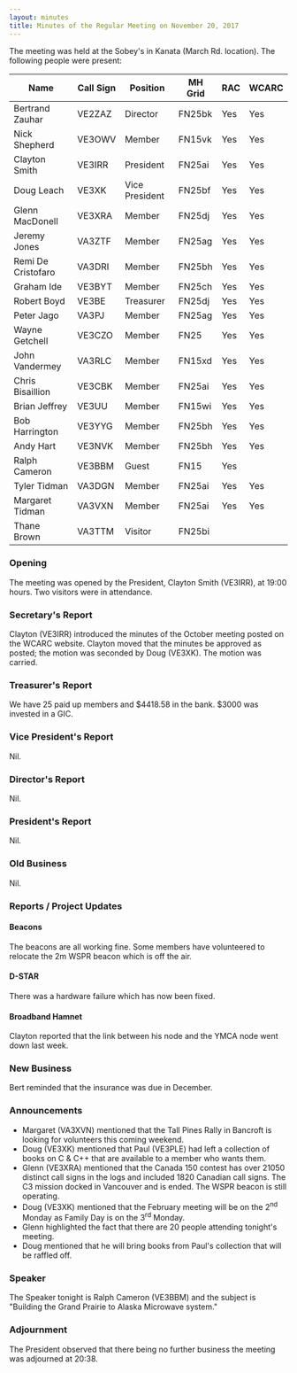 ```yaml
---
layout: minutes
title: Minutes of the Regular Meeting on November 20, 2017
---
```


The meeting was held at the Sobey's in Kanata (March Rd. location).
The following people were present:

| Name             | Call Sign | Position       | MH Grid | RAC | WCARC |
|------------------|-----------|----------------|---------|-----|-------|
| Bertrand Zauhar  | VE2ZAZ    | Director       | FN25bk  | Yes |  Yes  |
| Nick Shepherd    | VE3OWV    | Member         | FN15vk  | Yes |  Yes  |
| Clayton Smith    | VE3IRR    | President      | FN25ai  | Yes |  Yes  |
| Doug Leach       | VE3XK     | Vice President | FN25bf  | Yes |  Yes  |
| Glenn MacDonell  | VE3XRA    | Member         | FN25dj  | Yes |  Yes  |
| Jeremy Jones     | VA3ZTF    | Member         | FN25ag  | Yes |  Yes  |
| Remi De Cristofaro | VA3DRI  | Member         | FN25bh  | Yes |  Yes  |
| Graham Ide       | VE3BYT    | Member         | FN25ch  | Yes |  Yes  |
| Robert Boyd      | VE3BE     | Treasurer      | FN25dj  | Yes |  Yes  |
| Peter Jago       | VA3PJ     | Member         | FN25ag  | Yes |  Yes  |
| Wayne Getchell   | VE3CZO    | Member         | FN25    | Yes |  Yes  |
| John Vandermey   | VA3RLC    | Member         | FN15xd  | Yes |  Yes  |
| Chris Bisaillion | VE3CBK    | Member         | FN25ai  | Yes |  Yes  |
| Brian Jeffrey    | VE3UU     | Member         | FN15wi  | Yes |  Yes  |
| Bob Harrington   | VE3YYG    | Member         | FN25bh  | Yes |  Yes  |
| Andy Hart        | VE3NVK    | Member         | FN25bh  | Yes |  Yes  |
| Ralph Cameron    | VE3BBM    | Guest          | FN15    | Yes |       |
| Tyler Tidman     | VA3DGN    | Member         | FN25ai  | Yes |  Yes  |
| Margaret Tidman  | VA3VXN    | Member         | FN25ai  | Yes |  Yes  |
| Thane Brown      | VA3TTM    | Visitor        | FN25bi  |     |       |

### Opening

The meeting was opened by the President, Clayton Smith (VE3IRR), at 19:00 hours.
Two visitors were in attendance.

### Secretary's Report

Clayton (VE3IRR) introduced the minutes of the October meeting posted on the WCARC website.
Clayton moved that the minutes be approved as posted; the motion was seconded by Doug (VE3XK).
The motion was carried.

### Treasurer's Report

We have 25 paid up members and $4418.58 in the bank. $3000 was invested in a GIC.

### Vice President's Report

Nil.

### Director's Report

Nil.

### President's Report

Nil.

### Old Business

Nil.

### Reports / Project Updates

#### Beacons

The beacons are all working fine. Some members have volunteered to relocate the 2m WSPR beacon which is off the air.

#### D-STAR

There was a hardware failure which has now been fixed.

#### Broadband Hamnet

Clayton reported that the link between his node and the YMCA node went down last week.

### New Business

Bert reminded that the insurance was due in December.

### Announcements

* Margaret (VA3XVN) mentioned that the Tall Pines Rally in Bancroft is looking for volunteers this coming weekend.
* Doug (VE3XK) mentioned that Paul (VE3PLE) had left a collection of books on C & C++ that are available to a member who wants them.
* Glenn (VE3XRA) mentioned that the Canada 150 contest has over 21050 distinct call signs in the logs and included 1820 Canadian call signs. The C3 mission docked in Vancouver and is ended. The WSPR beacon is still operating.
* Doug (VE3XK) mentioned that the February meeting will be on the 2<sup>nd</sup> Monday as Family Day is on the 3<sup>rd</sup> Monday.
* Glenn highlighted the fact that there are 20 people attending tonight's meeting.
* Doug mentioned that he will bring books from Paul's collection that will be raffled off.

### Speaker

The Speaker tonight is Ralph Cameron (VE3BBM) and the subject is "Building the Grand Prairie to Alaska Microwave system."

### Adjournment

The President observed that there being no further business the meeting was
adjourned at 20:38.

